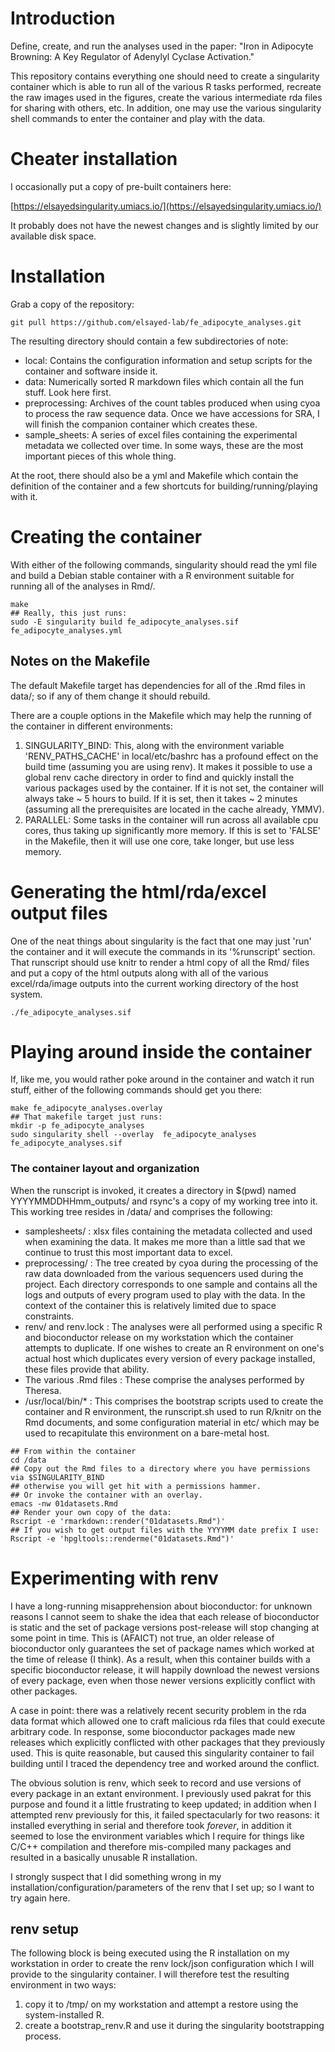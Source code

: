 
# Introduction

Define, create, and run the analyses used in the paper:
"Iron in Adipocyte Browning: A Key Regulator of Adenylyl Cyclase Activation."

This repository contains everything one should need to create a
singularity container which is able to run all of the various R
tasks performed, recreate the raw images used in the figures, create
the various intermediate rda files for sharing with others, etc.  In
addition, one may use the various singularity shell commands to enter
the container and play with the data.

# Cheater installation

I occasionally put a copy of pre-built containers here:

[https://elsayedsingularity.umiacs.io/](https://elsayedsingularity.umiacs.io/)

It probably does not have the newest changes and is slightly limited by our available disk space.

# Installation

Grab a copy of the repository:

```{bash, eval=FALSE}
git pull https://github.com/elsayed-lab/fe_adipocyte_analyses.git
```

The resulting directory should contain a few subdirectories of note:

* local: Contains the configuration information and setup scripts for the
  container and software inside it.
* data: Numerically sorted R markdown files which contain all the fun
  stuff.  Look here first.
* preprocessing: Archives of the count tables produced when using cyoa
  to process the raw sequence data. Once we have accessions for SRA, I
  will finish the companion container which creates these.
* sample_sheets: A series of excel files containing the experimental
  metadata we collected over time.  In some ways, these are the most
  important pieces of this whole thing.

At the root, there should also be a yml and Makefile which contain the
definition of the container and a few shortcuts for
building/running/playing with it.

# Creating the container

With either of the following commands, singularity should read the yml
file and build a Debian stable container with a R environment suitable
for running all of the analyses in Rmd/.

```{bash, eval=FALSE}
make
## Really, this just runs:
sudo -E singularity build fe_adipocyte_analyses.sif fe_adipocyte_analyses.yml
```

## Notes on the Makefile

The default Makefile target has dependencies for all of the .Rmd files
in data/; so if any of them change it should rebuild.

There are a couple options in the Makefile which may help the running
of the container in different environments:

1.  SINGULARITY_BIND: This, along with the environment variable
    'RENV_PATHS_CACHE' in local/etc/bashrc has a profound effect on
    the build time (assuming you are using renv).  It makes it
    possible to use a global renv cache directory in order to find and
    quickly install the various packages used by the container.
    If it is not set, the container will always take ~ 5 hours to
    build.  If it is set, then it takes ~ 2 minutes (assuming all the
    prerequisites are located in the cache already, YMMV).
2.  PARALLEL: Some tasks in the container will run across all
    available cpu cores, thus taking up significantly more memory.
    If this is set to 'FALSE' in the Makefile, then it will use one
    core, take longer, but use less memory.

# Generating the html/rda/excel output files

One of the neat things about singularity is the fact that one may just
'run' the container and it will execute the commands in its
'%runscript' section.  That runscript should use knitr to render a
html copy of all the Rmd/ files and put a copy of the html outputs
along with all of the various excel/rda/image outputs into the current
working directory of the host system.

```{bash, eval=FALSE}
./fe_adipocyte_analyses.sif
```

# Playing around inside the container

If, like me, you would rather poke around in the container and watch
it run stuff, either of the following commands should get you there:

```{bash, eval=FALSE}
make fe_adipocyte_analyses.overlay
## That makefile target just runs:
mkdir -p fe_adipocyte_analyses
sudo singularity shell --overlay  fe_adipocyte_analyses  fe_adipocyte_analyses.sif
```

### The container layout and organization

When the runscript is invoked, it creates a directory in $(pwd) named
YYYYMMDDHHmm_outputs/ and rsync's a copy of my working tree into it.
This working tree resides in /data/ and comprises the following:

* samplesheets/ : xlsx files containing the metadata collected and
  used when examining the data.  It makes me more than a little sad
  that we continue to trust this most important data to excel.
* preprocessing/ : The tree created by cyoa during the processing of
  the raw data downloaded from the various sequencers used during the
  project.  Each directory corresponds to one sample and contains all
  the logs and outputs of every program used to play with the data.
  In the context of the container this is relatively limited due to
  space constraints.
* renv/ and renv.lock : The analyses were all performed using a
  specific R and bioconductor release on my workstation which the
  container attempts to duplicate.  If one wishes to create an R
  environment on one's actual host which duplicates every version of
  every package installed, these files provide that ability.
* The various .Rmd files : These comprise the analyses performed by Theresa.
* /usr/local/bin/* : This comprises the bootstrap scripts used to
  create the container and R environment, the runscript.sh used to run
  R/knitr on the Rmd documents, and some configuration material in
  etc/ which may be used to recapitulate this environment on a
  bare-metal host.

```{bash, eval=FALSE}
## From within the container
cd /data
## Copy out the Rmd files to a directory where you have permissions via $SINGULARITY_BIND
## otherwise you will get hit with a permissions hammer.
## Or invoke the container with an overlay.
emacs -nw 01datasets.Rmd
## Render your own copy of the data:
Rscript -e 'rmarkdown::render("01datasets.Rmd")'
## If you wish to get output files with the YYYYMM date prefix I use:
Rscript -e 'hpgltools::renderme("01datasets.Rmd")'
```

# Experimenting with renv

I have a long-running misapprehension about bioconductor: for unknown
reasons I cannot seem to shake the idea that each release of
bioconductor is static and the set of package versions post-release
will stop changing at some point in time.  This is (AFAICT) not true,
an older release of bioconductor only guarantees the set of package
names which worked at the time of release (I think).  As a result,
when this container builds with a specific bioconductor release, it
will happily download the newest versions of every package, even when
those newer versions explicitly conflict with other packages.

A case in point: there was a relatively recent security problem in the
rda data format which allowed one to craft malicious rda files that
could execute arbitrary code.  In response, some bioconductor packages
made new releases which explicitly conflicted with other packages that
they previously used.  This is quite reasonable, but caused this
singularity container to fail building until I traced the dependency
tree and worked around the conflict.

The obvious solution is renv, which seek to record and use
versions of every package in an extant environment.  I previously used
pakrat for this purpose and found it a little frustrating to keep
updated; in addition when I attempted renv previously for this, it
failed spectacularly for two reasons: it installed everything in
serial and therefore took _forever_, in addition it seemed to lose the
environment variables which I require for things like C/C++
compilation and therefore mis-compiled many packages and resulted in a
basically unusable R installation.

I strongly suspect that I did something wrong in my
installation/configuration/parameters of the renv that I set up; so I
want to try again here.

## renv setup

The following block is being executed using the R installation on my
workstation in order to create the renv lock/json configuration which
I will provide to the singularity container.  I will therefore test
the resulting environment in two ways:

1. copy it to /tmp/ on my workstation and attempt a restore using the
   system-installed R.
2. create a bootstrap_renv.R and use it during the singularity
   bootstrapping process.

